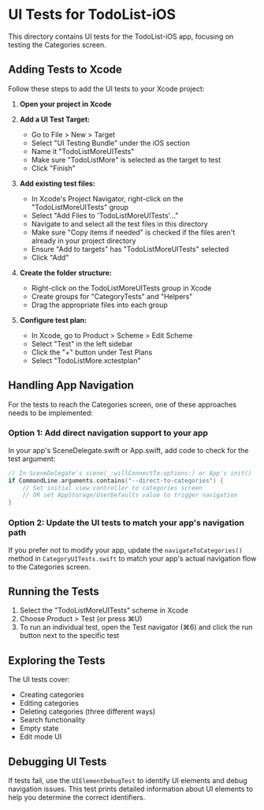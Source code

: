 # UI Tests for TodoList-iOS

This directory contains UI tests for the TodoList-iOS app, focusing on testing the Categories screen.

## Adding Tests to Xcode

Follow these steps to add the UI tests to your Xcode project:

1. **Open your project in Xcode**

2. **Add a UI Test Target:**
   - Go to File > New > Target
   - Select "UI Testing Bundle" under the iOS section
   - Name it "TodoListMoreUITests"
   - Make sure "TodoListMore" is selected as the target to test
   - Click "Finish"

3. **Add existing test files:**
   - In Xcode's Project Navigator, right-click on the "TodoListMoreUITests" group
   - Select "Add Files to 'TodoListMoreUITests'..."
   - Navigate to and select all the test files in this directory
   - Make sure "Copy items if needed" is checked if the files aren't already in your project directory
   - Ensure "Add to targets" has "TodoListMoreUITests" selected
   - Click "Add"

4. **Create the folder structure:**
   - Right-click on the TodoListMoreUITests group in Xcode
   - Create groups for "CategoryTests" and "Helpers"
   - Drag the appropriate files into each group

5. **Configure test plan:**
   - In Xcode, go to Product > Scheme > Edit Scheme
   - Select "Test" in the left sidebar
   - Click the "+" button under Test Plans
   - Select "TodoListMore.xctestplan"

## Handling App Navigation

For the tests to reach the Categories screen, one of these approaches needs to be implemented:

### Option 1: Add direct navigation support to your app

In your app's SceneDelegate.swift or App.swift, add code to check for the test argument:

```swift
// In SceneDelegate's scene(_:willConnectTo:options:) or App's init()
if CommandLine.arguments.contains("--direct-to-categories") {
    // Set initial view controller to categories screen
    // OR set AppStorage/UserDefaults value to trigger navigation
}
```

### Option 2: Update the UI tests to match your app's navigation path

If you prefer not to modify your app, update the `navigateToCategories()` method in `CategoryUITests.swift` to match your app's actual navigation flow to the Categories screen.

## Running the Tests

1. Select the "TodoListMoreUITests" scheme in Xcode
2. Choose Product > Test (or press ⌘U)
3. To run an individual test, open the Test navigator (⌘6) and click the run button next to the specific test

## Exploring the Tests

The UI tests cover:
- Creating categories
- Editing categories
- Deleting categories (three different ways)
- Search functionality
- Empty state
- Edit mode UI

## Debugging UI Tests

If tests fail, use the `UIElementDebugTest` to identify UI elements and debug navigation issues.
This test prints detailed information about UI elements to help you determine the correct identifiers.